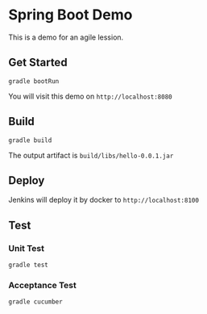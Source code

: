 # Spring Boot Demo

This is a demo for an agile lession.

## Get Started

```shell
gradle bootRun
```

You will visit this demo on `http://localhost:8080`

## Build

```shell
gradle build
```

The output artifact is `build/libs/hello-0.0.1.jar`

## Deploy

Jenkins will deploy it by docker to `http://localhost:8100`

## Test

### Unit Test

```shell
gradle test
```

### Acceptance Test

```shell
gradle cucumber
```
